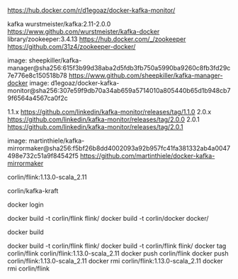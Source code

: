 https://hub.docker.com/r/d1egoaz/docker-kafka-monitor/

kafka
wurstmeister/kafka:2.11-2.0.0
https://www.github.com/wurstmeister/kafka-docker
library/zookeeper:3.4.13
https://hub.docker.com/_/zookeeper
https://github.com/31z4/zookeeper-docker/

image: sheepkiller/kafka-manager@sha256:615f3b99d38aba2d5fdb3fb750a5990ba9260c8fb3fd29c7e776e8c150518b78
https://www.github.com/sheepkiller/kafka-manager-docker
image: d1egoaz/docker-kafka-monitor@sha256:307e59f9db70a34ab659a5714010a805440b65d1b948cb79f6564a4567ca0f2c

1.1.x https://github.com/linkedin/kafka-monitor/releases/tag/1.1.0 
2.0.x https://github.com/linkedin/kafka-monitor/releases/tag/2.0.0 
2.0.1 https://github.com/linkedin/kafka-monitor/releases/tag/2.0.1

image: martinthiele/kafka-mirrormaker@sha256:f5bf26b8dd4002093a92b957fc41fa381332ab4a0047498e732c51a9f84542f5
https://github.com/martinthiele/docker-kafka-mirrormaker

corlin/flink:1.13.0-scala_2.11




corlin/kafka-kraft

docker login

docker build -t corlin/flink flink/
docker build -t corlin/docker docker/

docker build


docker build -t corlin/flink flink/
docker build -t corlin/flink flink/
docker tag  corlin/flink  corlin/flink:1.13.0-scala_2.11
docker push  corlin/flink
docker push  corlin/flink:1.13.0-scala_2.11
docker rmi  corlin/flink:1.13.0-scala_2.11
docker rmi  corlin/flink

